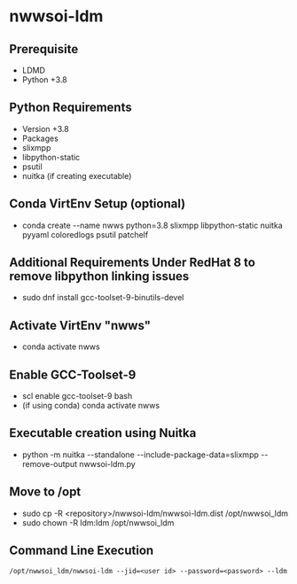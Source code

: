 # nwwsoi-ldm

## Prerequisite
* LDMD
* Python +3.8

## Python Requirements
* Version +3.8
* Packages
* slixmpp
* libpython-static
* psutil
* nuitka (if creating executable)

## Conda VirtEnv Setup (optional)
* conda create --name nwws python=3.8 slixmpp libpython-static nuitka pyyaml coloredlogs psutil patchelf

## Additional Requirements Under RedHat 8 to remove libpython linking issues
* sudo dnf install gcc-toolset-9-binutils-devel

## Activate VirtEnv "nwws"
* conda activate nwws

## Enable GCC-Toolset-9
* scl enable gcc-toolset-9 bash
* (if using conda) conda activate nwws

## Executable creation using Nuitka 
* python -m nuitka --standalone --include-package-data=slixmpp --remove-output nwwsoi-ldm.py

## Move to /opt
* sudo cp -R \<repository\>/nwwsoi-ldm/nwwsoi-ldm.dist /opt/nwwsoi_ldm
* sudo chown -R ldm:ldm /opt/nwwsoi_ldm

## Command Line Execution 
`/opt/nwwsoi_ldm/nwwsoi-ldm --jid=<user id> --password=<password> --ldm`

